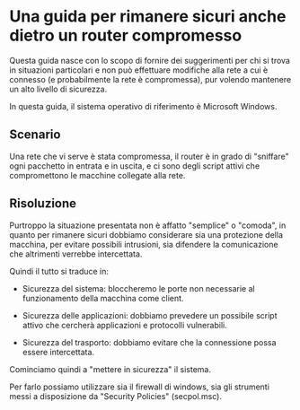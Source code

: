 # Una guida per rimanere sicuri anche dietro un router compromesso

Questa guida nasce con lo scopo di fornire dei suggerimenti per chi si trova in situazioni particolari e non può effettuare modifiche alla rete a cui è connesso (e probabilmente la rete è compromessa), pur volendo mantenere un alto livello di sicurezza.

In questa guida, il sistema operativo di riferimento è Microsoft Windows.

## Scenario

Una rete che vi serve è stata compromessa, il router è in grado di "sniffare" ogni pacchetto in entrata e in uscita, e ci sono degli script attivi che compromettono le macchine collegate alla rete.

## Risoluzione

Purtroppo la situazione presentata non è affatto "semplice" o "comoda", in quanto per rimanere sicuri dobbiamo considerare sia una protezione della macchina, per evitare possibili intrusioni, sia difendere la comunicazione che altrimenti verrebbe intercettata.

Quindi il tutto si traduce in:

- Sicurezza del sistema: bloccheremo le porte non necessarie al funzionamento della macchina come client.

- Sicurezza delle applicazioni: dobbiamo prevedere un possibile script attivo che cercherà applicazioni e protocolli vulnerabili.

- Sicurezza del trasporto: dobbiamo evitare che la connessione possa essere intercettata.

Cominciamo quindi a "mettere in sicurezza" il sistema.

Per farlo possiamo utilizzare sia il firewall di windows, sia gli strumenti messi a disposizione da "Security Policies" (secpol.msc).

